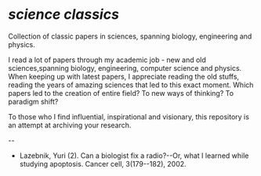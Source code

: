 # _science classics_
Collection of classic papers in sciences, spanning biology, engineering and physics. 

I read a lot of papers through my academic job - new and old sciences,spanning biology, engineering, computer science and physics. When keeping up with latest papers, I appreciate reading the old stuffs, reading the years of amazing sciences that led to this exact moment. Which papers led to the creation of entire field? To new ways of thinking? To paradigm shift? 

To those who I find influential, inspirational and visionary, this repository is an attempt at archiving your research. 

--

- Lazebnik, Yuri (2). Can a biologist fix a radio?--Or, what I learned while studying apoptosis. Cancer cell, 3(179--182), 2002.
